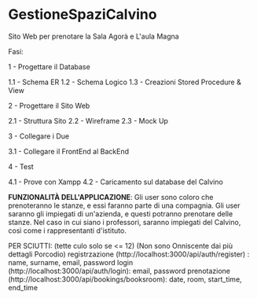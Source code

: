 # GestioneSpaziCalvino
Sito Web per prenotare la Sala Agorà e L'aula Magna

Fasi:

1 - Progettare il Database

  1.1 - Schema ER
  1.2 - Schema Logico
  1.3 - Creazioni Stored Procedure & View

2 - Progettare il Sito Web

  2.1 - Struttura Sito
  2.2 - Wireframe
  2.3 - Mock Up

3 - Collegare i Due

  3.1 - Collegare il FrontEnd al BackEnd

4 - Test

  4.1 - Prove con Xampp
  4.2 - Caricamento sul database del Calvino

__FUNZIONALITÀ DELL'APPLICAZIONE__:
Gli user sono coloro che prenoteranno le stanze, e essi faranno parte di una compagnia.
Gli user saranno gli impiegati di un'azienda, e questi potranno prenotare delle stanze. 
Nel caso in cui siano i professori, saranno impiegati del Calvino, così come i rappresentanti d'istituto. 

PER SCIUTTI: (tette culo solo se <= 12) (Non sono Onniscente dai più dettagli Porcodio)
registrzazione (http://localhost:3000/api/auth/register) : name, surname, email, password
login (http://localhost:3000/api/auth/login): email, password
prenotazione (http://localhost:3000/api/bookings/booksroom): date, room, start_time, end_time